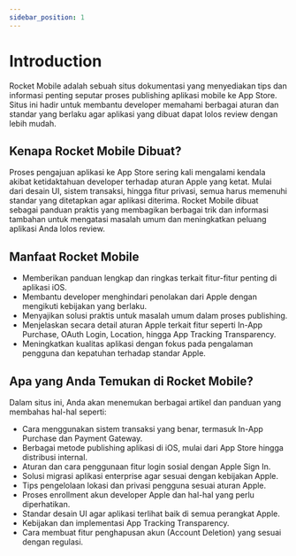 ```yaml
---
sidebar_position: 1
---
```


# Introduction

Rocket Mobile adalah sebuah situs dokumentasi yang menyediakan tips dan informasi penting seputar proses publishing aplikasi mobile ke App Store. Situs ini hadir untuk membantu developer memahami berbagai aturan dan standar yang berlaku agar aplikasi yang dibuat dapat lolos review dengan lebih mudah.

## Kenapa Rocket Mobile Dibuat?

Proses pengajuan aplikasi ke App Store sering kali mengalami kendala akibat ketidaktahuan developer terhadap aturan Apple yang ketat. Mulai dari desain UI, sistem transaksi, hingga fitur privasi, semua harus memenuhi standar yang ditetapkan agar aplikasi diterima. Rocket Mobile dibuat sebagai panduan praktis yang membagikan berbagai trik dan informasi tambahan untuk mengatasi masalah umum dan meningkatkan peluang aplikasi Anda lolos review.

## Manfaat Rocket Mobile

- Memberikan panduan lengkap dan ringkas terkait fitur-fitur penting di aplikasi iOS.
- Membantu developer menghindari penolakan dari Apple dengan mengikuti kebijakan yang berlaku.
- Menyajikan solusi praktis untuk masalah umum dalam proses publishing.
- Menjelaskan secara detail aturan Apple terkait fitur seperti In-App Purchase, OAuth Login, Location, hingga App Tracking Transparency.
- Meningkatkan kualitas aplikasi dengan fokus pada pengalaman pengguna dan kepatuhan terhadap standar Apple.

## Apa yang Anda Temukan di Rocket Mobile?

Dalam situs ini, Anda akan menemukan berbagai artikel dan panduan yang membahas hal-hal seperti:

- Cara menggunakan sistem transaksi yang benar, termasuk In-App Purchase dan Payment Gateway.
- Berbagai metode publishing aplikasi di iOS, mulai dari App Store hingga distribusi internal.
- Aturan dan cara penggunaan fitur login sosial dengan Apple Sign In.
- Solusi migrasi aplikasi enterprise agar sesuai dengan kebijakan Apple.
- Tips pengelolaan lokasi dan privasi pengguna sesuai aturan Apple.
- Proses enrollment akun developer Apple dan hal-hal yang perlu diperhatikan.
- Standar desain UI agar aplikasi terlihat baik di semua perangkat Apple.
- Kebijakan dan implementasi App Tracking Transparency.
- Cara membuat fitur penghapusan akun (Account Deletion) yang sesuai dengan regulasi.

